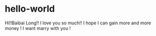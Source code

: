 # hello-world

Hi!!Baibai Long!!
I love you so much!!
I hope I can gain more and more money !
I want marry with you !
